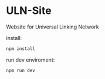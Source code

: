 # ULN-Site
Website for Universal Linking Network


install:

```bash
npm install
```

run dev enviroment:
```bash
npm run dev
```


